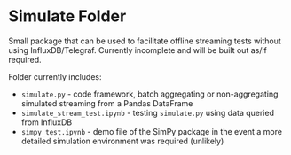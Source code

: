 # Simulate Folder

Small package that can be used to facilitate offline streaming tests without using InfluxDB/Telegraf. Currently incomplete and will be built out as/if required.

Folder currently includes:

- `simulate.py` - code framework, batch aggregating or non-aggregating simulated streaming from a Pandas DataFrame
- `simulate_stream_test.ipynb` - testing `simulate.py` using data queried from InfluxDB
- `simpy_test.ipynb` - demo file of the SimPy package in the event a more detailed simulation environment was required (unlikely)
